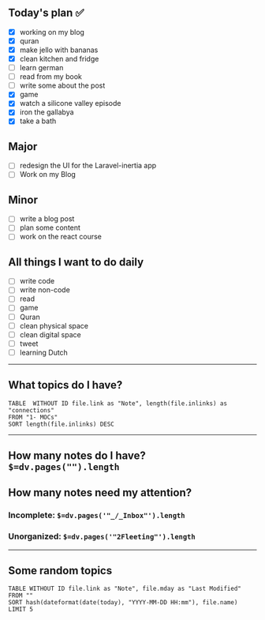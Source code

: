## Today's plan ✅

- [x] working on my blog
- [x] quran
- [x] make jello with bananas
- [x] clean kitchen and fridge
- [ ] learn german
- [ ] read from my book
- [ ] write some about the post
- [x] game
- [x] watch a silicone valley episode 
- [x] iron the gallabya
- [x] take a bath

## Major

- [ ] redesign the UI for the Laravel-inertia app
- [ ] Work on my Blog

## Minor

- [ ] write a blog post
- [ ] plan some content
- [ ] work on the react course

## All things I want to do daily

- [ ] write code
- [ ] write non-code
- [ ] read
- [ ] game
- [ ] Quran
- [ ] clean physical space
- [ ] clean digital space
- [ ] tweet
- [ ] learning Dutch

---

## What topics do I have?

```dataview
TABLE  WITHOUT ID file.link as "Note", length(file.inlinks) as "connections"
FROM "1- MOCs"
SORT length(file.inlinks) DESC
```

---

## How many notes do I have? `$=dv.pages("").length`

## How many notes need my attention?

### Incomplete: `$=dv.pages('"_/_Inbox"').length`

### Unorganized: `$=dv.pages('"2Fleeting"').length`

---

## Some random topics

```dataview
TABLE WITHOUT ID file.link as "Note", file.mday as "Last Modified"
FROM ""
SORT hash(dateformat(date(today), "YYYY-MM-DD HH:mm"), file.name)
LIMIT 5
```
